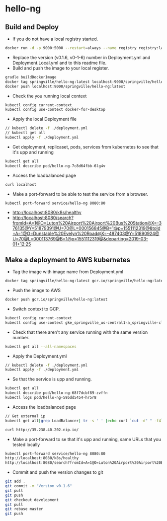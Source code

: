 # hello-ng

## Build and Deploy

* If you do not have a local registry started.

```bash
docker run -d -p 9000:5000 --restart=always --name registry registry:latest
```

* Replace the version (v0.1.6, v0-1-6) number in Deployment.yml and Deployment.Local.yml and to this readme file.
* Build and push the image to your local register.

```bash
gradle buildDockerImage 
docker tag springville/hello-ng:latest localhost:9000/springville/hello-ng:latest
docker push localhost:9000/springville/hello-ng:latest
```

* Check the you running local context

```bash
kubectl config current-context
kubectl config use-context docker-for-desktop
```

* Apply the local Deployment file

```bash
// kubectl delete -f ./deployment.yml
// kubectl get all
kubectl apply -f ./deployment.yml
```

* Get deployment, replicaset, pods, services from kubernetes to see that it's upp and running

```bash
kubectl get all
kubectl describe pod/hello-ng-7c8d64fbb-6lg4v
```

* Access the loadbalanced page

```bash
curl localhost
```

* Make a port-forward to be able to test the service from a browser.

```bash
kubectl port-forward service/hello-ng 8080:80
```

* <http://localhost:8080/k8s/healthy>
* <http://localhost:8080/search?fromId=A=1@O=Luton%20Airport%20Airport%20Bus%20Station@X=-376135@Y=51879391@U=70@L=000156845@B=1@p=1551112319@&toId=A=1@O=Dunstable%20Evelyn%20Road@X=-487403@Y=51890924@U=70@L=000113769@B=1@p=1551112319@&departing=2019-03-01+12:25>

## Make a deployment to AWS kubernetes

* Tag the image with image name from Deployment.yml

```bash
docker tag springville/hello-ng:latest gcr.io/springville/hello-ng:latest
```

* Push the image to AWS

```bash
docker push gcr.io/springville/hello-ng:latest
```

* Switch context to GCP.

```bash
kubectl config current-context
kubectl config use-context gke_springville_us-central1-a_springville-cluster
```

* Check that there aren't any service running with the same version number.

```bash
kubectl get all --all-namespaces
```

* Apply the Deployment.yml

```bash
// kubectl delete -f ./deployment.yml
kubectl apply -f ./deployment.yml
```

* Se that the service is upp and running.

```bash
kubectl get all
kubectl describe pod/hello-ng-68f7dcbf89-zvffn 
kubectl logs pod/hello-ng-595dd5454-hr5r8 
```

* Access the loadbalanced page

```bash
// Get external ip  
kubectl get all|grep LoadBalancer| tr -s ' ' |echo curl `cut -d" " -f4`.nip.io

curl http://35.238.40.202.nip.io/
```

* Make a port-forward to se that it's upp and running, same URLs that you tested locally

```bash
kubectl port-forward service/hello-ng 8080:80
http://localhost:8080/k8s/healthy
http://localhost:8080/search?fromId=A=1@O=Luton%20Airport%20Airport%20Bus%20Station@X=-376135@Y=51879391@U=70@L=000156845@B=1@p=1551112319@&toId=A=1@O=Dunstable%20Evelyn%20Road@X=-487403@Y=51890924@U=70@L=000113769@B=1@p=1551112319@&departing=2019-03-01+12:25
```

* Commit and push the version changes to git

```bash
git add .
git commit -m "Version v0.1.6"
git pull
git push
git checkout development
git pull
git rebase master
git push
```